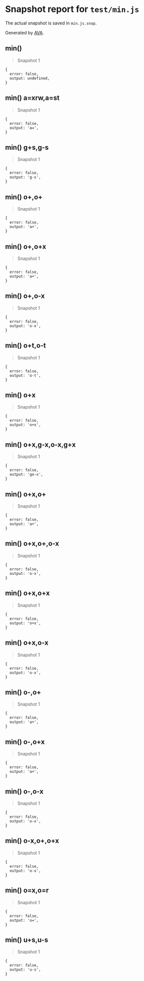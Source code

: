 # Snapshot report for `test/min.js`

The actual snapshot is saved in `min.js.snap`.

Generated by [AVA](https://ava.li).

## min() 

> Snapshot 1

    {
      error: false,
      output: undefined,
    }

## min() a=xrw,a=st

> Snapshot 1

    {
      error: false,
      output: 'a=',
    }

## min() g+s,g-s

> Snapshot 1

    {
      error: false,
      output: 'g-s',
    }

## min() o+,o+

> Snapshot 1

    {
      error: false,
      output: 'a+',
    }

## min() o+,o+x

> Snapshot 1

    {
      error: false,
      output: 'a+',
    }

## min() o+,o-x

> Snapshot 1

    {
      error: false,
      output: 'o-x',
    }

## min() o+t,o-t

> Snapshot 1

    {
      error: false,
      output: 'o-t',
    }

## min() o+x

> Snapshot 1

    {
      error: false,
      output: 'o+x',
    }

## min() o+x,g-x,o-x,g+x

> Snapshot 1

    {
      error: false,
      output: 'go-x',
    }

## min() o+x,o+

> Snapshot 1

    {
      error: false,
      output: 'a+',
    }

## min() o+x,o+,o-x

> Snapshot 1

    {
      error: false,
      output: 'o-x',
    }

## min() o+x,o+x

> Snapshot 1

    {
      error: false,
      output: 'o+x',
    }

## min() o+x,o-x

> Snapshot 1

    {
      error: false,
      output: 'o-x',
    }

## min() o-,o+

> Snapshot 1

    {
      error: false,
      output: 'a+',
    }

## min() o-,o+x

> Snapshot 1

    {
      error: false,
      output: 'a+',
    }

## min() o-,o-x

> Snapshot 1

    {
      error: false,
      output: 'o-x',
    }

## min() o-x,o+,o+x

> Snapshot 1

    {
      error: false,
      output: 'o-x',
    }

## min() o=x,o=r

> Snapshot 1

    {
      error: false,
      output: 'o=',
    }

## min() u+s,u-s

> Snapshot 1

    {
      error: false,
      output: 'u-s',
    }
